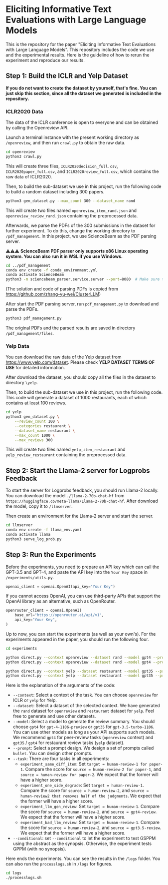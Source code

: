 # Eliciting Informative Text Evaluations with Large Language Models
This is the repository for the paper "Eliciting Informative Text Evaluations with Large Language Models". This repository includes the code we use and the experimental results. Here is the guideline of how to rerun the experiment and reproduce our results.

## Step 1: Build the ICLR and Yelp Dataset

**If you do not want to create the dataset by yourself, that's fine. You can just skip this section, since all the dataset we generated is included in the repository.**

### ICLR2020 Data

The data of the ICLR conference is open to everyone and can be obtained by calling the Openreview API. 

Launch a terminal instance with the present working directory as `/openreview`, and then run `crawl.py` to obtain the raw data.

```bash
cd openreview
python3 crawl.py
```

This will create three files, `ICLR2020decision_full.csv`, `ICLR2020paper_full.csv`, and `ICLR2020review_full.csv`, which contains the raw data of ICLR2020.

Then, to build the sub-dataset we use in this project, run the following code to build a random dataset including 300 papers.

```bash
python3 gen_dataset.py --max_count 300 --dataset_name rand
```

This will create two files named `openreview_item_rand.json` and `openreview_review_rand.json` containing the preprocessed data.

Afterwards, we parse the PDFs of the 300 submissions in the dataset for further experiment. To do this, change the working directory to `/pdf_management`. In this project, we use ScienceBeam as the PDF parsing server.

⚠️⚠️⚠️ **ScienceBeam PDF parser only supports x86 Linux operating system. You can also run it in WSL if you use Windows.**

```bash
cd ../pdf_management
conda env create -f conda_environment.yml
conda activate ScienceBeam
python3 -m sciencebeam_parser.service.server --port=8080  # Make sure this is running in the background
```

(The solution and code of parsing PDFs is copied from https://github.com/zhang-yu-wei/ClusterLLM)

After start the PDF parsing server, run `pdf_management.py` to download and parse the PDFs.

```bash
python3 pdf_management.py
```

The original PDFs and the parsed results are saved in directory `/pdf_management/files`.

### Yelp Data

You can download the raw data of the Yelp dataset from https://www.yelp.com/dataset. Please check **YELP DATASET TERMS OF USE** for detailed information.

After download the dataset, you should copy all the files in the dataset to directory `\yelp`.

Then, to build the sub-dataset we use in this project, run the following code. This code will generate a dataset of 1000 restaurants, each of which contains at least 100 reviews.

```bash
cd yelp
python3 gen_dataset.py \
    --review_count 100 \
    --categories restaurant \
    --dataset_name restaurant \
    --max_count 1000 \
    --max_reviews 300
```

This will create two files named `yelp_item_restaurant` and `yelp_review_restaurant` containing the preprocessed data.

## Step 2: Start the Llama-2 server for Logprobs Feedback

To start the server for Logprobs feedback, you should run Llama-2 locally. You can download the model `./llama-2-70b-chat-hf` from `https://huggingface.co/meta-llama/Llama-2-70b-chat-hf`. After download the model, copy it to `/llmserver`.

Then create an environment for the Llama-2 server and start the server.

```bash
cd llmserver
conda env create -f llama_env.yaml
conda activate llama
python3 serve_log_prob.py
```

## Step 3: Run the Experiments

Before the experiments, you need to prepare an API key which can call the GPT-3.5 and GPT-4, and paste the API key into the `Your Key` space in `/experiments/utils.py`.

```python
openai_client = openai.OpenAI(api_key="Your Key")
```

If you cannot access OpenAI, you can use third-party APIs that support the OpenAI library as an alternative, such as OpenRouter.

```python
openrouter_client = openai.OpenAI(
    base_url="https://openrouter.ai/api/v1",
    api_key="Your Key",
)
```

Up to now, you can start the experiments (as well as your own's). For the experiments appeared in the paper, you should run the following four.

```bash
cd experiments

python direct.py --context openreview --dataset rand --model gpt4 --prompt bullet --task all
python direct.py --context openreview --dataset rand --model gpt4 --prompt bullet --task all --conditional

python direct.py --context yelp --dataset restaurant --model gpt35 --prompt bullet --task all
python direct.py --context yelp --dataset restaurant --model gpt35 --prompt bullet --task all --conditional
```

Here is the explanation of the arguments of the code:

* `--context`: Select a context of the task. You can choose `openreview` for ICLR or `yelp` for Yelp.
* `--dataset`: Select a dataset of the selected context. We have generated the `rand` dataset for `openreview` and `restaurant` dataset for `yelp`. Feel free to generate and use other datasets.
* `--model`: Select a model to generate the review summary. You should choose `gpt4` for `gpt-4-1106-preview` or `gpt35` for `gpt-3.5-turbo-1106`. You can use other models as long as your API supports such models. We recommend `gpt4` for peer-review tasks (`openreview` context) and `gpt35` / `gpt4` for restaurant review tasks (`yelp` dataset).
* `--prompt`: Select a prompt design. We design a set of prompts called `bullet`. You can design other prompts.
* `--task`: There are four tasks in all experiments:
  * `experiment_same_diff_item`: Set `target = human-review-1 for paper-1`. Compare the score for `source = human-review-2 for paper-1`, and `source = human-review for paper-2`. We expect that the former will have a higher score.
  * `experiment_one_side_degrade`: Set `target = human-review-1`. Compare the score for `source = human-review-2`, and `source = human-review2 that removes half of the judgments`. We expect that the former will have a higher score.
  * `experiment_llm_gen_review`: Set `target = human-review-1`. Compare the score for `source = human-review-2`, and `source = gpt4-review`. We expect that the former will have a higher score.
  * `experiment_bad_llm_review`: Set `target = human-review-1`. Compare the score for `source = human-review-2`, and `source = gpt3.5-review`. We expect that the former will have a higher score.
* `--conditional`: set `--conditional` to let the experiment to test GSPPM using the abstract as the synopsis. Otherwise, the experiment tests GPPM (with no synopsis).

Here ends the experiments. You can see the results in the `/logs` folder. You can also run the `processlogs.sh` in `/logs` for figures.

```bash
cd logs
./processlogs.sh
```



